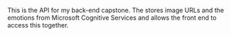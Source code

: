 This is the API for my back-end capstone.  The stores image URLs and the emotions from Microsoft Cognitive Services and allows the front end to access this together.
